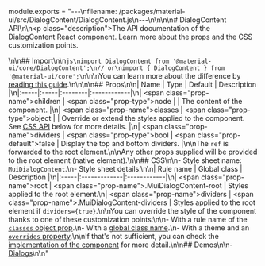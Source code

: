 module.exports = "---\nfilename: /packages/material-ui/src/DialogContent/DialogContent.js\n---\n\n<!--- This documentation is automatically generated, do not try to edit it. -->\n\n# DialogContent API\n\n<p class=\"description\">The API documentation of the DialogContent React component. Learn more about the props and the CSS customization points.</p>\n\n## Import\n\n```js\nimport DialogContent from '@material-ui/core/DialogContent';\n// or\nimport { DialogContent } from '@material-ui/core';\n```\n\nYou can learn more about the difference by [reading this guide](/guides/minimizing-bundle-size/).\n\n\n\n## Props\n\n| Name | Type | Default | Description |\n|:-----|:-----|:--------|:------------|\n| <span class=\"prop-name\">children</span> | <span class=\"prop-type\">node</span> |  | The content of the component. |\n| <span class=\"prop-name\">classes</span> | <span class=\"prop-type\">object</span> |  | Override or extend the styles applied to the component. See [CSS API](#css) below for more details. |\n| <span class=\"prop-name\">dividers</span> | <span class=\"prop-type\">bool</span> | <span class=\"prop-default\">false</span> | Display the top and bottom dividers. |\n\nThe `ref` is forwarded to the root element.\n\nAny other props supplied will be provided to the root element (native element).\n\n## CSS\n\n- Style sheet name: `MuiDialogContent`.\n- Style sheet details:\n\n| Rule name | Global class | Description |\n|:-----|:-------------|:------------|\n| <span class=\"prop-name\">root</span> | <span class=\"prop-name\">.MuiDialogContent-root</span> | Styles applied to the root element.\n| <span class=\"prop-name\">dividers</span> | <span class=\"prop-name\">.MuiDialogContent-dividers</span> | Styles applied to the root element if `dividers={true}`.\n\nYou can override the style of the component thanks to one of these customization points:\n\n- With a rule name of the [`classes` object prop](/customization/components/#overriding-styles-with-classes).\n- With a [global class name](/customization/components/#overriding-styles-with-global-class-names).\n- With a theme and an [`overrides` property](/customization/globals/#css).\n\nIf that's not sufficient, you can check the [implementation of the component](https://github.com/Foso/material-ui/blob/master/packages/material-ui/src/DialogContent/DialogContent.js) for more detail.\n\n## Demos\n\n- [Dialogs](/components/dialogs/)\n\n"